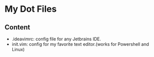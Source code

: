# My Dot Files

## Content

* .ideavimrc: config file for any Jetbrains IDE.
* init.vim: config for my favorite text editor.(works for Powershell and Linux)
